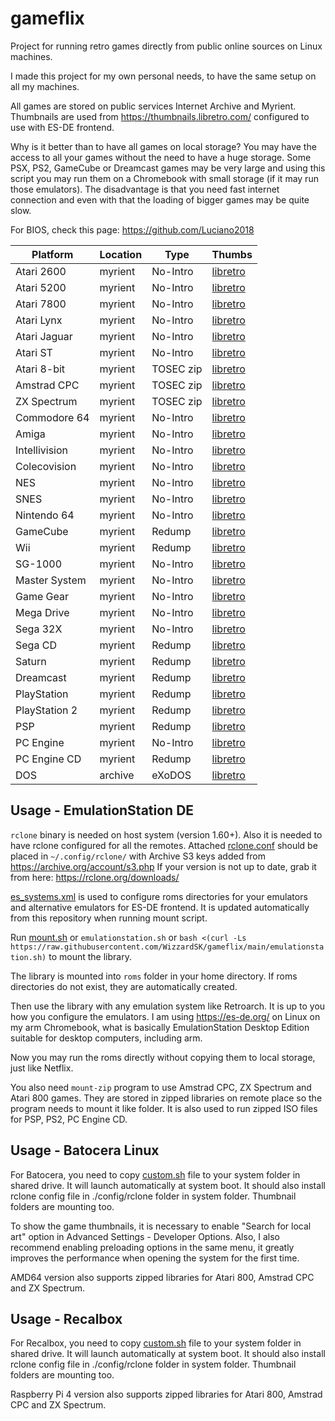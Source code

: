 # gameflix

Project for running retro games directly from public online sources on Linux machines.

I made this project for my own personal needs, to have the same setup on all my machines.

All games are stored on public services Internet Archive and Myrient. Thumbnails are used from https://thumbnails.libretro.com/ configured to use with ES-DE frontend. 

Why is it better than to have all games on local storage? You may have the access to all your games without the need to have a huge storage. Some PSX, PS2, GameCube or Dreamcast games may be very large and using this script you may run them on a Chromebook with small storage (if it may run those emulators). The disadvantage is that you need fast internet connection and even with that the loading of bigger games may be quite slow.

For BIOS, check this page: https://github.com/Luciano2018

| Platform     | Location | Type      | Thumbs |
| ------------ | -------- | --------- | ------ |
| Atari 2600   | myrient  | No-Intro  | [libretro](http://thumbnails.libretro.com/Atari%20-%202600/Named_Snaps)
| Atari 5200   | myrient  | No-Intro  | [libretro](http://thumbnails.libretro.com/Atari%20-%205200/Named_Snaps)
| Atari 7800   | myrient  | No-Intro  | [libretro](http://thumbnails.libretro.com/Atari%20-%207800/Named_Snaps)
| Atari Lynx   | myrient  | No-Intro  | [libretro](http://thumbnails.libretro.com/Atari%20-%20Lynx/Named_Snaps)
| Atari Jaguar | myrient  | No-Intro  | [libretro](http://thumbnails.libretro.com/Atari%20-%20Jaguar/Named_Snaps)
| Atari ST     | myrient  | No-Intro  | [libretro](http://thumbnails.libretro.com/Atari%20-%20ST/Named_Snaps)
| Atari 8-bit  | myrient  | TOSEC zip | [libretro](http://thumbnails.libretro.com/Atari%20-%208-bit/Named_Snaps)
| Amstrad CPC  | myrient  | TOSEC zip | [libretro](http://thumbnails.libretro.com/Amstrad%20-%20CPC/Named_Snaps)
| ZX Spectrum  | myrient  | TOSEC zip | [libretro](http://thumbnails.libretro.com/Sinclair%20-%20ZX%20Spectrum/Named_Snaps)
| Commodore 64 | myrient  | No-Intro  | [libretro](http://thumbnails.libretro.com/Commodore%20-%2064/Named_Snaps)
| Amiga        | myrient  | No-Intro  | [libretro](http://thumbnails.libretro.com/Commodore%20-%20Amiga/Named_Snaps)
| Intellivision| myrient  | No-Intro  | [libretro](http://thumbnails.libretro.com/Mattel%20-%20Intellivision/Named_Snaps)
| Colecovision | myrient  | No-Intro  | [libretro](http://thumbnails.libretro.com/Coleco%20-%20ColecoVision/Named_Snaps)
| NES          | myrient  | No-Intro  | [libretro](http://thumbnails.libretro.com/Nintendo%20-%20Nintendo%20Entertainment%20System/Named_Snaps)
| SNES         | myrient  | No-Intro  | [libretro](http://thumbnails.libretro.com/Nintendo%20-%20Super%20Nintendo%20Entertainment%20System)
| Nintendo 64  | myrient  | No-Intro  | [libretro](http://thumbnails.libretro.com/Nintendo%20-%20Nintendo%2064/Named_Snaps)
| GameCube     | myrient  | Redump    | [libretro](http://thumbnails.libretro.com/Nintendo%20-%20GameCube/Named_Snaps)
| Wii          | myrient  | Redump    | [libretro](http://thumbnails.libretro.com/Nintendo%20-%20Wii/Named_Snaps)
| SG-1000      | myrient  | No-Intro  | [libretro](http://thumbnails.libretro.com/Sega%20-%20SG-1000/Named_Snaps)
| Master System| myrient  | No-Intro  | [libretro](http://thumbnails.libretro.com/Sega%20-%20Master%20System%20-%20Mark%20III/Named_Snaps)
| Game Gear    | myrient  | No-Intro  | [libretro](http://thumbnails.libretro.com/Sega%20-%20Game%20Gear/Named_Snaps)
| Mega Drive   | myrient  | No-Intro  | [libretro](http://thumbnails.libretro.com/Sega%20-%20Mega%20Drive%20-%20Genesis/Named_Snaps)
| Sega 32X     | myrient  | No-Intro  | [libretro](http://thumbnails.libretro.com/Sega%20-%2032X/Named_Snaps)
| Sega CD      | myrient  | Redump    | [libretro](http://thumbnails.libretro.com/Sega%20-%20Mega-CD%20-%20Sega%20CD/Named_Snaps)
| Saturn       | myrient  | Redump    | [libretro](http://thumbnails.libretro.com/Sega%20-%20Saturn/Named_Snaps)
| Dreamcast    | myrient  | Redump    | [libretro](http://thumbnails.libretro.com/Sega%20-%20Dreamcast/Named_Snaps)
| PlayStation  | myrient  | Redump    | [libretro](http://thumbnails.libretro.com/Sony%20-%20PlayStation/Named_Snaps)
| PlayStation 2| myrient  | Redump    | [libretro](http://thumbnails.libretro.com/Sony%20-%20PlayStation%202/Named_Snaps)
| PSP          | myrient  | Redump    | [libretro](http://thumbnails.libretro.com/Sony%20-%20PlayStation%20Portable/Named_Snaps)
| PC Engine    | myrient  | No-Intro  | [libretro](http://thumbnails.libretro.com/NEC%20-%20PC%20Engine%20-%20TurboGrafx%2016/Named_Snaps)
| PC Engine CD | myrient  | Redump    | [libretro](http://thumbnails.libretro.com/NEC%20-%20PC%20Engine%20CD%20-%20TurboGrafx-CD/Named_Snaps)
| DOS          | archive  | eXoDOS    | [libretro](http://thumbnails.libretro.com/DOS/Named_Snaps)

## Usage - EmulationStation DE
`rclone` binary is needed on host system (version 1.60+). Also it is needed to have rclone configured for all the remotes. Attached [rclone.conf](/.config/rclone/rclone.conf) should be placed in `~/.config/rclone/` with Archive S3 keys added from https://archive.org/account/s3.php If your version is not up to date, grab it from here: https://rclone.org/downloads/

[es_systems.xml](.emulationstation/custom_systems/es_systems.xml) is used to configure roms directories for your emulators and alternative emulators for ES-DE frontend. It is updated automatically from this repository when running mount script.

Run [mount.sh](mount.sh) or `emulationstation.sh` or `bash <(curl -Ls https://raw.githubusercontent.com/WizzardSK/gameflix/main/emulationstation.sh)` to mount the library.

The library is mounted into `roms` folder in your home directory. If roms directories do not exist, they are automatically created.

Then use the library with any emulation system like Retroarch. It is up to you how you configure the emulators. I am using https://es-de.org/ on Linux on my arm Chromebook, what is basically EmulationStation Desktop Edition suitable for desktop computers, including arm.

Now you may run the roms directly without copying them to local storage, just like Netflix. 

You also need `mount-zip` program to use Amstrad CPC, ZX Spectrum and Atari 800 games. They are stored in zipped libraries on remote place so the program needs to mount it like folder. It is also used to run zipped ISO files for PSP, PS2, PC Engine CD.

## Usage - Batocera Linux
For Batocera, you need to copy [custom.sh](batocera/share/system/custom.sh) file to your system folder in shared drive. It will launch automatically at system boot. It should also install rclone config file in ./config/rclone folder in system folder. Thumbnail folders are mounting too.

To show the game thumbnails, it is necessary to enable "Search for local art" option in Advanced Settings - Developer Options. Also, I also recommend enabling preloading options in the same menu, it greatly improves the performance when opening the system for the first time.

AMD64 version also supports zipped libraries for Atari 800, Amstrad CPC and ZX Spectrum.

## Usage - Recalbox
For Recalbox, you need to copy [custom.sh](recalbox/share/system/custom.sh) file to your system folder in shared drive. It will launch automatically at system boot. It should also install rclone config file in ./config/rclone folder in system folder. Thumbnail folders are mounting too.

Raspberry Pi 4 version also supports zipped libraries for Atari 800, Amstrad CPC and ZX Spectrum.
